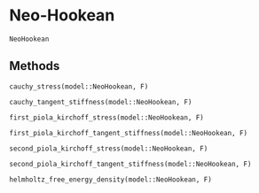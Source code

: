 # Neo-Hookean

```@docs
NeoHookean
```

## Methods

```@docs
cauchy_stress(model::NeoHookean, F)
```

```@docs
cauchy_tangent_stiffness(model::NeoHookean, F)
```

```@docs
first_piola_kirchoff_stress(model::NeoHookean, F)
```

```@docs
first_piola_kirchoff_tangent_stiffness(model::NeoHookean, F)
```

```@docs
second_piola_kirchoff_stress(model::NeoHookean, F)
```

```@docs
second_piola_kirchoff_tangent_stiffness(model::NeoHookean, F)
```

```@docs
helmholtz_free_energy_density(model::NeoHookean, F)
```
